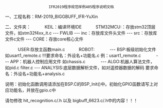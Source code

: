                         IFR2019程序规范样例405程序说明文档
一、工程名称：RM-2019_BIGGBUFF_IFR-YuXin

二、文件夹：
　　　KEIL：编译环境IDE
　　　STM32MCU:：存放stm32顶层文件，如stm32f4xx_it.c
      --- FWLIB
	  --- inc：存放库文件头文件
	  --- src：存放库文件c文件
      --- CORE：存放core核心文件
      
　　　USER:存放主函数main.c
　　　ROBOT:
　　　  --- BSP:板级初始化文件	如usart1_remote.c  !!!要求命名：外设名+功能名.c 例：usart1_remote.c 
　　　  --- APP：机器人控制应用文件 如chassis.c
　　　  --- ALGO:机器人算法文件，如pid.c filter.c
	--- ANALYSIS:底层数据解析文件，如对遥控器数据的解码  要求命名：外设名+功能名+analysis.c

说明：初始化函数调用请添加在BSP.C的BSP_Init()中。初始化GPIO函数请写上对应功能名，并放在gpio.c中

请勿修改 hit_recognition.c/.h 以及 bigbuff_6623.c/.h中的内容！！！